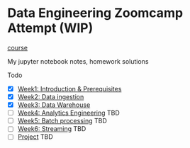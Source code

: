 # Data Engineering Zoomcamp Attempt (WIP)

[course](https://github.com/DataTalksClub/data-engineering-zoomcamp)

My jupyter notebook notes, homework solutions

Todo
- [x] [Week1: Introduction & Prerequisites](./w1)
- [x] [Week2: Data ingestion](./w2)
- [x] [Week3: Data Warehouse](./w3)
- [ ] [Week4: Analytics Engineering]() TBD
- [ ] [Week5: Batch processing]() TBD
- [ ] [Week6: Streaming]() TBD
- [ ] [Project]() TBD